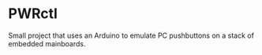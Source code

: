 # PWRctl
Small project that uses an Arduino to emulate PC pushbuttons on a stack of embedded mainboards.
